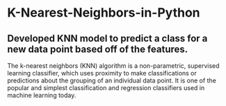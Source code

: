 # K-Nearest-Neighbors-in-Python

## Developed KNN model to predict a class for a new data point based off of the features.

The k-nearest neighbors (KNN) algorithm is a non-parametric, supervised learning classifier, which uses proximity to make classifications or predictions about the grouping of an individual data point.
It is one of the popular and simplest classification and regression classifiers used in machine learning today.
